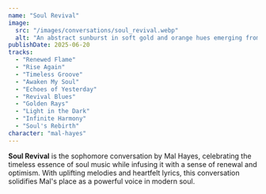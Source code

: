 ```yaml
---
name: "Soul Revival"
image:
  src: "/images/conversations/soul_revival.webp"
  alt: "An abstract sunburst in soft gold and orange hues emerging from a record player, symbolizing rebirth and timeless music."
publishDate: 2025-06-20
tracks:
  - "Renewed Flame"
  - "Rise Again"
  - "Timeless Groove"
  - "Awaken My Soul"
  - "Echoes of Yesterday"
  - "Revival Blues"
  - "Golden Rays"
  - "Light in the Dark"
  - "Infinite Harmony"
  - "Soul's Rebirth"
character: "mal-hayes"
---
```


**Soul Revival** is the sophomore conversation by Mal Hayes, celebrating the timeless essence of soul music while infusing it with a sense of renewal and optimism. With uplifting melodies and heartfelt lyrics, this conversation solidifies Mal's place as a powerful voice in modern soul.
